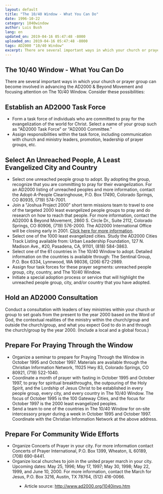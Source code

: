 ```yaml
---
layout: default
title: "The 10/40 Window - What You Can Do"
date: 1996-10-22
category: 1040window
author: Luis Bush
lang: en
updated_on: 2019-04-16 05:47:48 -8000
uploaded_on: 2019-04-16 05:47:48 -8000
tags: AD2000 "10/40 Window"
excerpt: There are several important ways in which your church or prayer group can become involved in advancing the AD2000 & Beyond Movement and focusing attention on The 10/40 Window. Consider these possibilities...
---
```

<article data-publication-date="{{page.date}}" data-uploaded_on="{{page.uploaded_on}}" data-updated-on="{{page.updated_on}}" data-category="{{page.category}}">
<h1>The 10/40 Window - What You Can Do</h1>

<p>There are several important ways in which your church or prayer group can become involved in advancing the AD2000 & Beyond Movement and focusing attention on The 10/40 Window. Consider these possibilities:</p>

<h2>Establish an AD2000 Task Force</h2>

<ul>
  <li>Form a task force of individuals who are committed to pray for the evangelization of the world for Christ. Select a name of your group such as "AD2000 Task Force" or "AD2000 Committee."</li>
  <li>Assign responsibilities within the task force, including communication with church and ministry leaders, promotion, leadership of prayer groups, etc.</li>
</ul>

<h2>Select An Unreached People, A Least Evangelized City and Country</h2>

<ul>
  <li>Select one unreached people group to adopt. By adopting the group, recognize that you are committing to pray for their evangelization. For an AD2000 listing of unreached peoples and more information, contact the Adopt-A-People Clearinghouse, P.O. Box 17490, Colorado Springs, CO 80935, (719) 574-7001.</li>
  <li>Join a "Joshua Project 2000" short term missions team to travel to one of the targeted 2000 least evangelized people groups to pray and do research on how to reach that people. For more information, contact the AD2000 & Beyond Movement, 2860 S. Circle Dr., Suite 2112, Colorado Springs, CO 80906, (719) 576-2000. The AD2000 International Office will be closing early in 2001. <a href="{{ site.baseurl }}{% link _posts/2001-01-05-ad2000-international-office-is-closed.md %}">Click here for more information</a>.</li>
  <li>Select one of the 1000 least evangelized cities. Study the AD2000 Cities Track Listing available from: Urban Leadership Foundation, 127 N. Madison Ave., #20, Pasadena, CA, 91101, (818) 584-3863.</li>
  <li>Select one of the 61 countries in The 10/40 Window to adopt. Detailed information on the countries is available through: The Sentinal Group, P.O. Box 6334, Lynnwood, WA 98036, (206) 672-2989.</li>
  <li>Assign four task forces for these prayer segments: unreached people group, city, country, and The 10/40 Window.</li>
  <li>Initiate a special adoption process or service that will highlight the unreached people group, city, and/or country that you have adopted.</li>
</ul>

<h2>Hold an AD2000 Consultation</h2>

<p>Conduct a consultation with leaders of key ministries within your church or group to set goals from the present to the year 2000 based on the Word of God, the contextual realities of the ministry within the church/group and outside the church/group, and what you expect God to do in and through the church/group by the year 2000. (Include a local and a global focus.) </p>

<h2>Prepare For Praying Through the Window</h2>

<ul>
  <li>Organize a seminar to prepare for Praying Through the Window in October 1995 and October 1997. Materials are available through the Christian Information Network, 11025 Hwy 83, Colorado Springs, CO 80921, (719) 522-1040.</li>
  <li>Coordinate a month of prayer with fasting in October 1995 and October 1997, to pray for spiritual breakthroughs, the outpouring of the Holy Spirit, and the Lordship of Jesus Christ to be established in every people group, every city, and every country in The 10/40 Window. The focus of October 1995 is the 100 Gateway Cities, and the focus for October 1997 is the 2000 least evangelized peoples.</li>
  <li>Send a team to one of the countries in The 10/40 Window for on-site intercessory prayer during a week in October 1995 and October 1997. Coordinate with the Christian Information Network at the above address.</li>
</ul>

<h2>Prepare For Community Wide Efforts</h2>

<ul>
  <li>Organize Concerts of Prayer in your city. For more information contact Concerts of Prayer International, P.O. Box 1399, Wheaton, IL 60189, (708) 690-8441.</li>
  <li>Organize local churches to join in the united prayer march in your city. Upcoming dates: May 25, 1996; May 17, 1997; May 30, 1998; May 22, 1999, and June 10, 2000. For more information, contact the March for Jesus, P.O. Box 3216, Austin, TX 78764, (512) 416-0066.</li>
</ul>

<figure class="resource-links">
  <ul>
    <li>Article source: <a href="http://www.ad2000.org/1040invo.htm">http://www.ad2000.org/1040invo.htm</a></li>
  </ul>
</figure>
</article>
